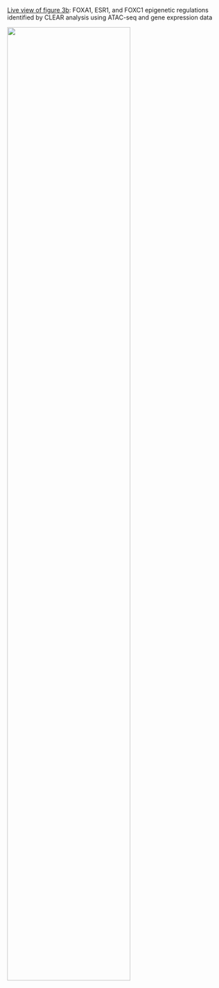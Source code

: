 [Live view of figure 3b](/?bookmark=ffb75745aca07e11d803a261f9261920): FOXA1, ESR1, and FOXC1 epigenetic regulations identified by CLEAR analysis using ATAC-seq and gene expression data 

<a href="/?bookmark=ffb75745aca07e11d803a261f9261920"><img src="https://clear.xenahubs.net/download/meta/figure3b_live.png" width="75%">
